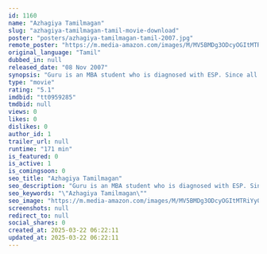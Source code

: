 ```yaml
---
id: 1160
name: "Azhagiya Tamilmagan"
slug: "azhagiya-tamilmagan-tamil-movie-download"
poster: "posters/azhagiya-tamilmagan-tamil-2007.jpg"
remote_poster: "https://m.media-amazon.com/images/M/MV5BMDg3ODcyOGItMTRiYy00NzUxLWE4NTAtYzVmNGNlOTUwNTYwXkEyXkFqcGc@._V1_SX300.jpg"
original_language: "Tamil"
dubbed_in: null
released_date: "08 Nov 2007"
synopsis: "Guru is an MBA student who is diagnosed with ESP. Since all his visions come true, he runs away to Mumbai when he sees himself stabbing his girlfriend. Unfortunately, he has a lookalike who's a crook."
type: "movie"
rating: "5.1"
imdbid: "tt0959285"
tmdbid: null
views: 0
likes: 0
dislikes: 0
author_id: 1
trailer_url: null
runtime: "171 min"
is_featured: 0
is_active: 1
is_comingsoon: 0
seo_title: "Azhagiya Tamilmagan"
seo_description: "Guru is an MBA student who is diagnosed with ESP. Since all his visions come true, he runs away to Mumbai when he sees himself stabbing his girlfriend. Unfortunately, he has a lookalike who's a crook."
seo_keywords: "\"Azhagiya Tamilmagan\""
seo_image: "https://m.media-amazon.com/images/M/MV5BMDg3ODcyOGItMTRiYy00NzUxLWE4NTAtYzVmNGNlOTUwNTYwXkEyXkFqcGc@._V1_SX300.jpg"
screenshots: null
redirect_to: null
social_shares: 0
created_at: 2025-03-22 06:22:11
updated_at: 2025-03-22 06:22:11
---
```


